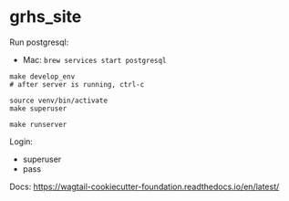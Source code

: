 grhs_site
==================


Run postgresql:

* Mac: `brew services start postgresql`

```
make develop_env
# after server is running, ctrl-c 

source venv/bin/activate
make superuser

make runserver
```

Login:
* superuser
* pass


Docs: https://wagtail-cookiecutter-foundation.readthedocs.io/en/latest/
